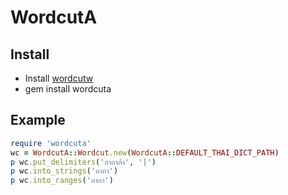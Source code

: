 # WordcutA

## Install

* Install [wordcutw](https://github.com/veer66/wordcutw)
* gem install wordcuta

## Example

```Ruby
require 'wordcuta'
wc = WordcutA::Wordcut.new(WordcutA::DEFAULT_THAI_DICT_PATH)
p wc.put_delimiters('กากาก้า', '|')
p wc.into_strings('กากา')
p wc.into_ranges('กากา')
```
